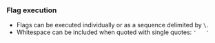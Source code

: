 ### Flag execution

* Flags can be executed individually or as a sequence delimited by `\`.
* Whitespace can be included when quoted with single quotes: `'   '`
